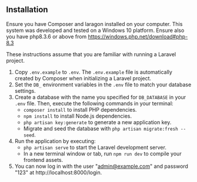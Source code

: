 ## Installation

Ensure you have Composer and laragon installed on your computer. This system was developed and tested on a Windows 10 platform.
Ensure also you have php8.3.6 or above from https://windows.php.net/download#php-8.3

These instructions assume that you are familiar with running a Laravel project.

1. Copy `.env.example` to `.env`. The `.env.example` file is automatically created by Composer when initializing a Laravel project.
2. Set the `DB_` environment variables in the `.env` file to match your database settings.
3. Create a database with the name you specified for `DB_DATABASE` in your `.env` file. Then, execute the following commands in your terminal:
   - `composer install` to install PHP dependencies.
   - `npm install` to install Node.js dependencies.
   - `php artisan key:generate` to generate a new application key.
   - Migrate and seed the database with `php artisan migrate:fresh --seed`.
4. Run the application by executing:
   - `php artisan serve` to start the Laravel development server.
   - In a new terminal window or tab, run `npm run dev` to compile your frontend assets.
5. You can now log in with the user "admin@example.com" and password "123" at http://localhost:8000/login.
